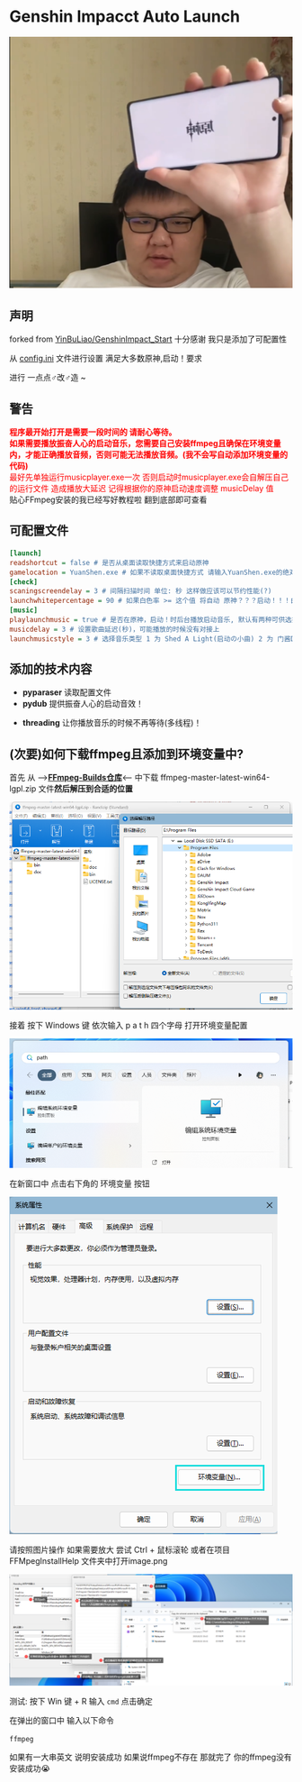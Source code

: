 # Genshin Impacct Auto Launch
![Alt text](./RunningFiles/genshin_launch_meme.png)

## 声明

forked from
[YinBuLiao/GenshinImpact_Start](https://github.com/YinBuLiao/GenshinImpact_Start) 十分感谢 我只是添加了可配置性

从 [config.ini](.\config.ini) 文件进行设置 满足大多数原神,启动！要求

进行 一点点♂改♂造 ~

## 警告
<font color="red">**程序最开始打开是需要一段时间的 请耐心等待。</br>如果需要播放振奋人心的启动音乐，您需要自己安装ffmpeg且确保在环境变量内，才能正确播放音频，否则可能无法播放音频。(我不会写自动添加环境变量的代码)** </br>最好先单独运行musicplayer.exe一次 否则启动时musicplayer.exe会自解压自己的运行文件 造成播放大延迟 记得根据你的原神启动速度调整 musicDelay 值</font></br>
贴心FFmpeg安装的我已经写好教程啦 翻到底部即可查看

## 可配置文件

``` ini
[launch]
readshortcut = false # 是否从桌面读取快捷方式来启动原神
gamelocation = YuanShen.exe # 如果不读取桌面快捷方式 请输入YuanShen.exe的绝对路径 不需要加入引号
[check]
scaningscreendelay = 3 # 间隔扫描时间 单位: 秒 这样做应该可以节约性能(?)
launchwhitepercentage = 90 # 如果白色率 >= 这个值 将自动 原神？？？启动！！！白色率可能大于100 你可以先测试一下 调整到舒适值
[music]
playlaunchmusic = true # 是否在原神，启动！时后台播放启动音乐, 默认有两种可供选择
musicdelay = 3 # 设置歌曲延迟(秒)，可能播放的时候没有对接上
launchmusicstyle = 3 # 选择音乐类型 1 为 Shed A Light(启动の小曲) 2 为 门酱DDD 的 “原神，启动！！！” 3 为 超级无敌整合版 你也可以在 RunningFiles\Music\ 中添加更多mp3
```

## 添加的技术内容
- **pyparaser** 读取配置文件
- **pydub** 提供振奋人心的启动音效！
<!-- - **ffmpeg(非Python模块)** 提供音频解码 听清楚每一个音符 -->
- **threading** 让你播放音乐的时候不再等待(多线程)！

## (次要)如何下载ffmpeg且添加到环境变量中?
首先 从 -->**[FFmpeg-Builds仓库](https://github.com/BtbN/FFmpeg-Builds/releases/tag/latest)**<-- 中下载 ffmpeg-master-latest-win64-lgpl.zip 文件**然后解压到合适的位置**

![解压ffmpeg.zip](./FFmpegInstallHelp/unzip.png)

接着 按下 Windows 键 依次输入 p a t h 四个字母 打开环境变量配置

![打开环境变量配置](./FFmpegInstallHelp/openpathset.png)

在新窗口中 点击右下角的 环境变量 按钮

![打开环境变量配置窗口](./FFmpegInstallHelp/systeminfowindow.png)

请按照图片操作 如果需要放大 尝试 Ctrl + 鼠标滚轮 或者在项目 FFMpegInstallHelp 文件夹中打开image.png

![设置环境变量](./FFmpegInstallHelp/image.png)

测试: 按下 Win 键 + R 输入 `cmd` 点击确定

在弹出的窗口中 输入以下命令

`ffmpeg`

如果有一大串英文 说明安装成功 如果说ffmpeg不存在 那就完了 你的ffmpeg没有安装成功😭